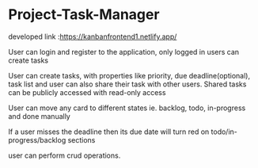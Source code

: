 # Project-Task-Manager

developed link :https://kanbanfrontend1.netlify.app/

User can login and register to the application, only logged in users can create tasks

User can create tasks, with properties like priority, due deadline(optional), task list and user can also share their task with other users. Shared tasks can be publicly accessed with read-only access

User can move any card to different states ie. backlog, todo, in-progress and done manually

If a user misses the deadline then its due date will turn red on todo/in-progress/backlog sections

user can perform crud operations.
